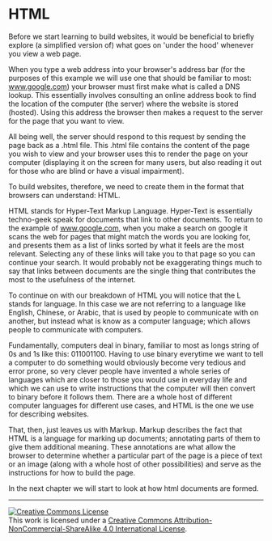 # HTML
Before we start learning to build websites, it would be beneficial to briefly explore (a simplified version of) what goes on 'under the hood' whenever you view a web page.

When you type a web address into your browser's address bar (for the purposes of this example we will use one that should be familiar to most: www.google.com) your browser must first make what is called a DNS lookup. This essentially involves consulting an online address book to find the location of the computer (the server) where the website is stored (hosted). Using this address the browser then makes a request to the server for the page that you want to view.

All being well, the server should respond to this request by sending the page back as a .html file. This .html file contains the content of the page you wish to view and your browser uses this to render the page on your computer (displaying it on the screen for many users, but also reading it out for those who are blind or have a visual impairment).

To build websites, therefore, we need to create them in the format that browsers can understand: HTML.

HTML stands for Hyper-Text Markup Language. Hyper-Text is essentially techno-geek speak for documents that link to other documents. To return to the example of www.google.com, when you make a search on google it scans the web for pages that might match the words you are looking for, and presents them as a list of links sorted by what it feels are the most relevant. Selecting any of these links will take you to that page so you can continue your search. It would probably not be exaggerating things much to say that links between documents are the single thing that contributes the most to the usefulness of the internet.

To continue on with our breakdown of HTML you will notice that the L stands for language. In this case we are not referring to a language like English, Chinese, or Arabic, that is used by people to communicate with on another, but instead what is know as a computer language; which allows people to communicate with computers.

Fundamentally, computers deal in binary, familiar to most as longs string of 0s and 1s like this: 011001100. Having to use binary everytime we want to tell a computer to do something would obviously become very tedious and error prone, so very clever people have invented a whole series of languages which are closer to those you would use in everyday life and which we can use to write instructions that the computer will then convert to binary before it follows them. There are a whole host of different computer languages for different use cases, and HTML is the one we use for describing websites.

That, then, just leaves us with Markup. Markup describes the fact that HTML is a language for marking up documents; annotating parts of them to give them additional meaning. These annotations are what allow the browser to determine whether a particular part of the page is a piece of text or an image (along with a whole host of other possibilities) and serve as the instructions for how to build the page.

In the next chapter we will start to look at how html documents are formed.

---
<a rel="license" href="http://creativecommons.org/licenses/by-nc-sa/4.0/"><img alt="Creative Commons License" style="border-width:0" src="https://i.creativecommons.org/l/by-nc-sa/4.0/88x31.png" /></a><br />This work is licensed under a <a rel="license" href="http://creativecommons.org/licenses/by-nc-sa/4.0/">Creative Commons Attribution-NonCommercial-ShareAlike 4.0 International License</a>.
